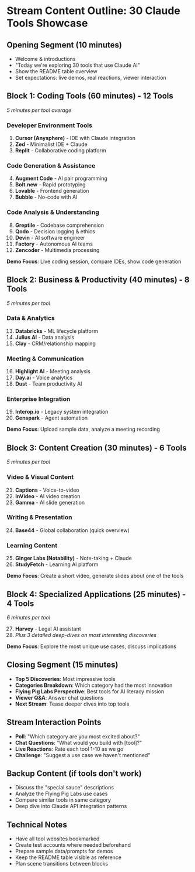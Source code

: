# Stream Content Outline: 30 Claude Tools Showcase

## Opening Segment (10 minutes)
- Welcome & introductions
- "Today we're exploring 30 tools that use Claude AI"
- Show the README table overview
- Set expectations: live demos, real reactions, viewer interaction

## Block 1: Coding Tools (60 minutes) - 12 Tools
*5 minutes per tool average*

### Developer Environment Tools
1. **Cursor (Anysphere)** - IDE with Claude integration
2. **Zed** - Minimalist IDE + Claude
3. **Replit** - Collaborative coding platform

### Code Generation & Assistance  
4. **Augment Code** - AI pair programming
5. **Bolt.new** - Rapid prototyping
6. **Lovable** - Frontend generation
7. **Bubble** - No-code with AI

### Code Analysis & Understanding
8. **Greptile** - Codebase comprehension
9. **Qodo** - Decision logging & ethics
10. **Devin** - AI software engineer
11. **Factory** - Autonomous AI teams
12. **Zencoder** - Multimedia processing

**Demo Focus**: Live coding session, compare IDEs, show code generation

## Block 2: Business & Productivity (40 minutes) - 8 Tools
*5 minutes per tool*

### Data & Analytics
13. **Databricks** - ML lifecycle platform
14. **Julius AI** - Data analysis
15. **Clay** - CRM/relationship mapping

### Meeting & Communication
16. **Highlight AI** - Meeting analysis
17. **Day.ai** - Voice analytics
18. **Dust** - Team productivity AI

### Enterprise Integration
19. **Interop.io** - Legacy system integration
20. **Genspark** - Agent automation

**Demo Focus**: Upload sample data, analyze a meeting recording

## Block 3: Content Creation (30 minutes) - 6 Tools
*5 minutes per tool*

### Video & Visual Content
21. **Captions** - Voice-to-video
22. **InVideo** - AI video creation
23. **Gamma** - AI slide generation

### Writing & Presentation
24. **Base44** - Global collaboration (quick overview)

### Learning Content
25. **Ginger Labs (Notability)** - Note-taking + Claude
26. **StudyFetch** - Learning AI platform

**Demo Focus**: Create a short video, generate slides about one of the tools

## Block 4: Specialized Applications (25 minutes) - 4 Tools
*6 minutes per tool*

27. **Harvey** - Legal AI assistant
28. *Plus 3 detailed deep-dives on most interesting discoveries*

**Demo Focus**: Explore the most unique use cases, discuss implications

## Closing Segment (15 minutes)
- **Top 5 Discoveries**: Most impressive tools
- **Categories Breakdown**: Which category had the most innovation
- **Flying Pig Labs Perspective**: Best tools for AI literacy mission
- **Viewer Q&A**: Answer chat questions
- **Next Stream**: Tease deeper dives into top tools

## Stream Interaction Points
- **Poll**: "Which category are you most excited about?"
- **Chat Questions**: "What would you build with [tool]?"
- **Live Reactions**: Rate each tool 1-10 as we go
- **Challenge**: "Suggest a use case we haven't mentioned"

## Backup Content (if tools don't work)
- Discuss the "special sauce" descriptions
- Analyze the Flying Pig Labs use cases
- Compare similar tools in same category
- Deep dive into Claude API integration patterns

## Technical Notes
- Have all tool websites bookmarked
- Create test accounts where needed beforehand  
- Prepare sample data/prompts for demos
- Keep the README table visible as reference
- Plan scene transitions between blocks